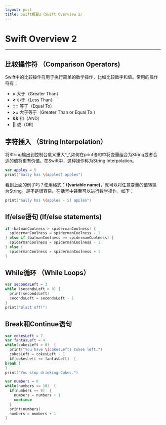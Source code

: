 ```yaml
---
layout: post
title: Swift概要2（Swift Overview 2）
---
```


# Swift Overview 2
---

## 比较操作符 （Comparison Operators)

Swift中的比较操作符用于执行简单的数学操作，比如比较数字和值。常用的操作符有：

- **>**     大于（Greater Than）
- **<**     小于（Less Than）
- **==**    等于（Equal To）
- **>=**    大于等于（Greater Than or Equal To ）
- **&&**    和（AND）
- **\|\|**    或（OR）



## 字符插入 （String Interpolation）

将String输出到控制台意义重大^_^,如何在print语句中将变量组合为String或者合适的值将更有价值。在Swift中，这种操作称为String Interpolation。

```swift
var apples = 5
print("Sally has \(apples) apples")
```

看到上面的例子吗？使用格式：**\\(variable name)**，就可以将任意变量的值转换为String。是不是很容易。在括号中甚至可以进行数学操作，如下：

```swift
print("Sally has \(apples - 5) apples")
```

## If/else语句 (If/else statements)

```swift
if (batmanCoolness > spidermanCoolness) {
  spidermanCoolness = spidermanCoolness - 1
} else if (batmanCoolness >= spidermanCoolness) {
  spidermanCoolness = spidermanCoolness - 1
} else {
  spidermanCoolness = spidermanCoolness + 1
}
```

## While循环 （While Loops）

```swift
var secondsLeft = 3
while (secondsLeft > 0) {
  print(secondsLeft)
  secondsLeft = secondsLeft - 1
}
print("Blast off!")
```

## Break和Continue语句

```swift
var cokesLeft = 7
var fantasLeft = 4
while(cokesLeft > 0)  {
  print("You have \(cokesLeft) Cokes left.")
  cokesLeft = cokesLeft - 1
  if(cokesLeft <= fantasLeft)  {
break }
}
print("You stop drinking Cokes.")
```

```swift
var numbers = 0
while(numbers <= 10)  {
  if(numbers == 9)  {
    numbers = numbers + 1
    continue
  }
  print(numbers)
  numbers = numbers + 1
}
```

